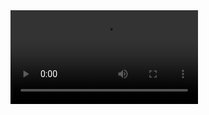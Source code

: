
<html>
<head>
  <title>Video Website</title>
</head>
<body>
 
  
  <div>
    <video src="Atencion editado.mp4" controls autoplay>
      Your browser does not support the video tag.
    </video>
  </div>
</body>
</html>
